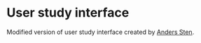 # User study interface

Modified version of user study interface created by [Anders Sten](https://github.com/steenish/user-study-interface).